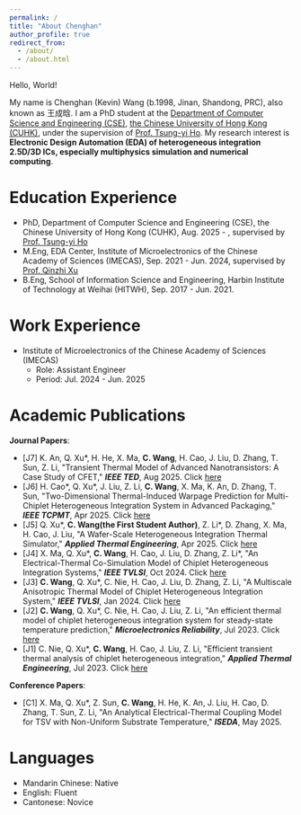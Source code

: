 ```yaml
---
permalink: /
title: "About Chenghan"
author_profile: true
redirect_from: 
  - /about/
  - /about.html
---
```


Hello, World! 

My name is Chenghan (Kevin) Wang (b.1998, Jinan, Shandong, PRC), also known as 王成晗. I am a PhD student at the [Department of Computer Science and Engineering (CSE)](https://www.cse.cuhk.edu.hk/), [the Chinese University of Hong Kong (CUHK)](https://www.cuhk.edu.hk/english/index.html), under the supervision of [Prof. Tsung-yi Ho](https://tsungyiho.github.io/). My research interest is **Electronic Design Automation (EDA) of heterogeneous integration 2.5D/3D ICs, especially multiphysics simulation and numerical computing**. 

Education Experience
======
- PhD, Department of Computer Science and Engineering (CSE), the Chinese University of Hong Kong (CUHK), Aug. 2025 - , supervised by [Prof. Tsung-yi Ho](https://tsungyiho.github.io/)
- M.Eng, EDA Center, Institute of Microelectronics of the Chinese Academy of Sciences (IMECAS), Sep. 2021 - Jun. 2024, supervised by [Prof. Qinzhi Xu](https://people.ucas.ac.cn/~0066358)
- B.Eng, School of Information Science and Engineering, Harbin Institute of Technology at Weihai (HITWH), Sep. 2017 - Jun. 2021.

Work Experience
======
- Institute of Microelectronics of the Chinese Academy of Sciences (IMECAS)
  - Role: Assistant Engineer
  - Period: Jul. 2024 - Jun. 2025

Academic Publications
======
**Journal Papers**:
- [J7] K. An, Q. Xu\*, H. He, X. Ma, **C. Wang**, H. Cao, J. Liu, D. Zhang, T. Sun, Z. Li, "Transient Thermal Model of Advanced Nanotransistors: A Case Study of CFET," ***IEEE TED***, Aug 2025. Click [here](https://ieeexplore.ieee.org/document/11024240)
- [J6] H. Cao\*, Q. Xu\*, J. Liu, Z. Li, **C. Wang**, X. Ma, K. An, D. Zhang, T. Sun, "Two-Dimensional Thermal-Induced Warpage Prediction for Multi-Chiplet Heterogeneous Integration System in Advanced Packaging," ***IEEE TCPMT***, Apr 2025. Click [here](https://ieeexplore.ieee.org/document/10970016)
- [J5] Q. Xu\*, **C. Wang(the First Student Author)**, Z. Li\*, D. Zhang, X. Ma, H. Cao, J. Liu, "A Wafer-Scale Heterogeneous Integration Thermal Simulator," ***Applied Thermal Engineering***, Apr 2025. Click [here](https://www.sciencedirect.com/science/article/abs/pii/S135943112500050X#preview-section-references)
- [J4] X. Ma, Q. Xu\*, **C. Wang**, H. Cao, J. Liu, D. Zhang, Z. Li\*, "An Electrical-Thermal Co-Simulation Model of Chiplet Heterogeneous Integration Systems," ***IEEE TVLSI***, Oct 2024. Click [here](https://ieeexplore.ieee.org/abstract/document/10614207)
- [J3] **C. Wang**, Q. Xu\*, C. Nie, H. Cao, J. Liu, D. Zhang, Z. Li, "A Multiscale Anisotropic Thermal Model of Chiplet Heterogeneous Integration System," ***IEEE TVLSI***, Jan 2024. Click [here](https://ieeexplore.ieee.org/abstract/document/10287686)
- [J2] **C. Wang**, Q. Xu\*, C. Nie, H. Cao, J. Liu, Z. Li, "An efficient thermal model of chiplet heterogeneous integration system for steady-state temperature prediction," ***Microelectronics Reliability***, Jul 2023. Click [here](https://www.sciencedirect.com/science/article/abs/pii/S0026271423001063)
- [J1] C. Nie, Q. Xu\*, **C. Wang**, H. Cao, J. Liu, Z. Li, "Efficient transient thermal analysis of chiplet heterogeneous integration," ***Applied Thermal Engineering***, Jul 2023. Click [here](https://www.sciencedirect.com/science/article/abs/pii/S1359431123006385)

**Conference Papers**:
- [C1] X. Ma, Q. Xu\*, Z. Sun, **C. Wang**, H. He, K. An, J. Liu, H. Cao, D. Zhang, T. Sun, Z. Li, "An Analytical Electrical-Thermal Coupling Model for TSV with Non-Uniform Substrate Temperature," ***ISEDA***, May 2025.

Languages
======
- Mandarin Chinese: Native
- English: Fluent
- Cantonese: Novice
